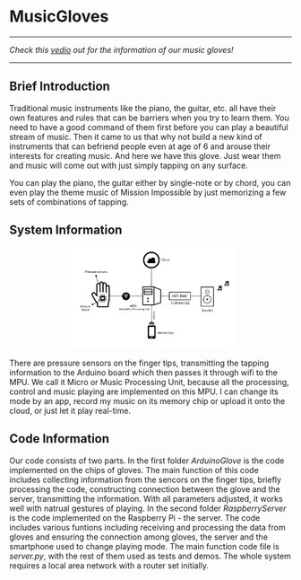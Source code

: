 # MusicGloves

***
*Check this [vedio](https://youtu.be/3Z1LcK1PPh8) out for the information of our music gloves!*
***

## Brief Introduction
  Traditional music instruments like the piano, the guitar, etc. all have their own features and rules that can be barriers when you try to learn them. You need to have a good command of them first before you can play a beautiful stream of music. Then it came to us that why not build a new kind of instruments that can befriend people even at age of 6 and arouse their interests for creating music. And here we have this glove. Just wear them and music will come out with just simply tapping on any surface.
 
  You can play the piano, the guitar either by single-note or by chord, you can even play the theme music of Mission Impossible by just memorizing a few sets of combinations of tapping.

## System Information
<p align="center">
    <img width="60%" src="./SystemIntro.jpg" style="max-width:100%;">
</p>
  There are pressure sensors on the finger tips, transmitting the tapping information to the Arduino board which then passes it through wifi to the MPU. We call it Micro or Music Processing Unit, because all the processing, control and music playing are implemented on this MPU. I can change its mode by an app, record my music on its memory chip or upload it onto the cloud, or just let it play real-time.

## Code Information
  Our code consists of two parts.
  In the first folder *ArduinoGlove* is the code implemented on the chips of gloves. The main function of this code includes collecting information from the sencors on the finger tips, briefly processing the code, constructing connection between the glove and the server, transmitting the information. With all parameters adjusted, it works well with natrual gestures of playing.
  In the second folder *RaspberryServer* is the code implemented on the Raspberry Pi - the server. The code includes various funtions including receiving and processing the data from gloves and ensuring the connection among gloves, the server and the smartphone used to change playing mode. The main function code file is *server.py*, with the rest of them used as tests and demos.
  The whole system requires a local area network with a router set initially.
